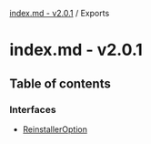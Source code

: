 [index.md - v2.0.1](README.md) / Exports

# index.md - v2.0.1

## Table of contents

### Interfaces

- [ReinstallerOption](interfaces/ReinstallerOption.md)
